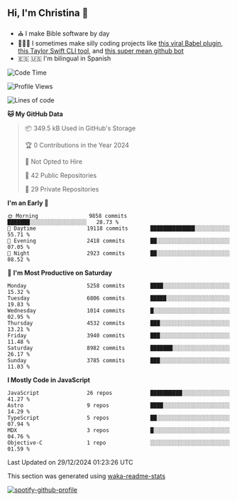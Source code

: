## Hi, I'm Christina 👋

- ⛪️ I make Bible software by day
- 👩🏼‍💻 I sometimes make silly coding projects like [this viral Babel plugin](https://www.instagram.com/reel/Cxvwz76vBus/), [this Taylor Swift CLI tool](https://github.com/christina-de-martinez/swift-commits), and [this super mean github bot](https://github.com/christina-de-martinez/roast-my-code)
- 🇪🇸 🇺🇸 I'm bilingual in Spanish

<!--START_SECTION:waka-->
![Code Time](http://img.shields.io/badge/Code%20Time-49%20hrs%2050%20mins-blue)

![Profile Views](http://img.shields.io/badge/Profile%20Views-0-blue)

![Lines of code](https://img.shields.io/badge/From%20Hello%20World%20I%27ve%20Written-22.3%20million%20lines%20of%20code-blue)

**🐱 My GitHub Data** 

> 📦 349.5 kB Used in GitHub's Storage 
 > 
> 🏆 0 Contributions in the Year 2024
 > 
> 🚫 Not Opted to Hire
 > 
> 📜 42 Public Repositories 
 > 
> 🔑 29 Private Repositories 
 > 
**I'm an Early 🐤** 

```text
🌞 Morning                9858 commits        ███████░░░░░░░░░░░░░░░░░░   28.73 % 
🌆 Daytime                19118 commits       ██████████████░░░░░░░░░░░   55.71 % 
🌃 Evening                2418 commits        ██░░░░░░░░░░░░░░░░░░░░░░░   07.05 % 
🌙 Night                  2923 commits        ██░░░░░░░░░░░░░░░░░░░░░░░   08.52 % 
```
📅 **I'm Most Productive on Saturday** 

```text
Monday                   5258 commits        ████░░░░░░░░░░░░░░░░░░░░░   15.32 % 
Tuesday                  6806 commits        █████░░░░░░░░░░░░░░░░░░░░   19.83 % 
Wednesday                1014 commits        █░░░░░░░░░░░░░░░░░░░░░░░░   02.95 % 
Thursday                 4532 commits        ███░░░░░░░░░░░░░░░░░░░░░░   13.21 % 
Friday                   3940 commits        ███░░░░░░░░░░░░░░░░░░░░░░   11.48 % 
Saturday                 8982 commits        ███████░░░░░░░░░░░░░░░░░░   26.17 % 
Sunday                   3785 commits        ███░░░░░░░░░░░░░░░░░░░░░░   11.03 % 
```


**I Mostly Code in JavaScript** 

```text
JavaScript               26 repos            ██████████░░░░░░░░░░░░░░░   41.27 % 
Astro                    9 repos             ████░░░░░░░░░░░░░░░░░░░░░   14.29 % 
TypeScript               5 repos             ██░░░░░░░░░░░░░░░░░░░░░░░   07.94 % 
MDX                      3 repos             █░░░░░░░░░░░░░░░░░░░░░░░░   04.76 % 
Objective-C              1 repo              ░░░░░░░░░░░░░░░░░░░░░░░░░   01.59 % 
```




 Last Updated on 29/12/2024 01:23:26 UTC
<!--END_SECTION:waka-->

This section was generated using [waka-readme-stats](https://github.com/anmol098/waka-readme-stats)

[![spotify-github-profile](https://spotify-github-profile.kittinanx.com/api/view?uid=1228436873&cover_image=true&theme=default&show_offline=false&background_color=121212&interchange=false&bar_color=53b14f&bar_color_cover=false)](https://spotify-github-profile.kittinanx.com/api/view?uid=1228436873&redirect=true)